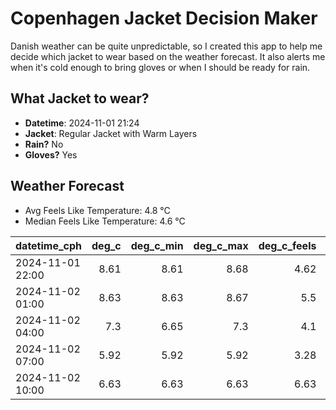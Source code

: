 
# Copenhagen Jacket Decision Maker

Danish weather can be quite unpredictable, so I created this app to help me decide which jacket to wear based on the weather forecast. 
It also alerts me when it's cold enough to bring gloves or when I should be ready for rain.

## What Jacket to wear?

- **Datetime**: 2024-11-01 21:24
- **Jacket**: Regular Jacket with Warm Layers
- **Rain?** No
- **Gloves?** Yes

## Weather Forecast
- Avg Feels Like Temperature: 4.8 °C
- Median Feels Like Temperature: 4.6 °C

| datetime_cph     |   deg_c |   deg_c_min |   deg_c_max |   deg_c_feels | weather   | wind   | rain   |
|:-----------------|--------:|------------:|------------:|--------------:|:----------|:-------|:-------|
| 2024-11-01 22:00 |    8.61 |        8.61 |        8.68 |          4.62 | Clouds    | High   | None   |
| 2024-11-02 01:00 |    8.63 |        8.63 |        8.67 |          5.5  | Clouds    | Medium | None   |
| 2024-11-02 04:00 |    7.3  |        6.65 |        7.3  |          4.1  | Clouds    | Medium | None   |
| 2024-11-02 07:00 |    5.92 |        5.92 |        5.92 |          3.28 | Clouds    | Low    | None   |
| 2024-11-02 10:00 |    6.63 |        6.63 |        6.63 |          6.63 | Clouds    | Low    | None   |
        